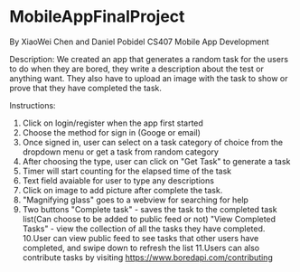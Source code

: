 # MobileAppFinalProject
By XiaoWei Chen and Daniel Pobidel
CS407 Mobile App Development

Description: We created an app that generates a random task for the users to do when they are bored, 
they write a description about the test or anything want.  They also have to upload an image with the
 task to show or prove that they have completed the task.

Instructions: 
1. Click on login/register when the app first started
2. Choose the method for sign in (Googe or email)
3. Once signed in, user can select on a task category of choice from the dropdown menu or get a task from random category
4. After choosing the type, user can click on "Get Task" to generate a task
5. Timer will start counting for the elapsed time of the task
6. Text field avaiable for user to type any descriptions
7. Click on image to add picture after complete the task.
8. "Magnifying glass" goes to a webview for searching for help
9. Two buttons "Complete task" - saves the task to the completed task list(Can choose to be added to public feed or not)
	       "View Completed Tasks" - view the collection of all the tasks they have completed.
10.User can view public feed to see tasks that other users have completed, and swipe down to refresh the list
11.Users can also contribute tasks by visiting https://www.boredapi.com/contributing
  
